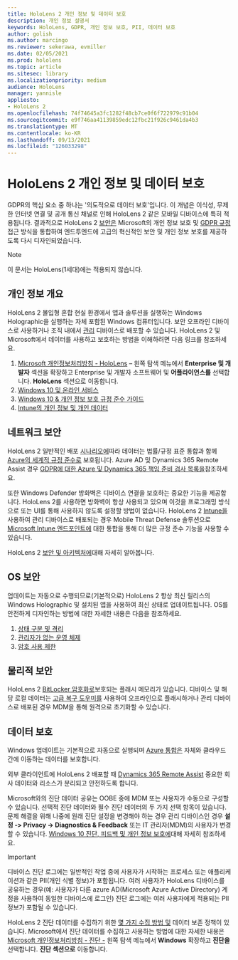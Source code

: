 ```yaml
---
title: HoloLens 2 개인 정보 및 데이터 보호
description: 개인 정보 설명서
keywords: HoloLens, GDPR, 개인 정보 보호, PII, 데이터 보호
author: golish
ms.author: marcingo
ms.reviewer: sekerawa, evmiller
ms.date: 02/05/2021
ms.prod: hololens
ms.topic: article
ms.sitesec: library
ms.localizationpriority: medium
audience: HoloLens
manager: yannisle
appliesto:
- HoloLens 2
ms.openlocfilehash: 74f74645a3fc1282f48cb7ce0f6f722979c91b04
ms.sourcegitcommit: e9f746aa41139859edc12fbc21f926c9461da4b3
ms.translationtype: MT
ms.contentlocale: ko-KR
ms.lasthandoff: 09/13/2021
ms.locfileid: "126033298"
---
```

# <a name="hololens-2-privacy-and-data-protection"></a>HoloLens 2 개인 정보 및 데이터 보호

GDPR의 핵심 요소 중 하나는 '의도적으로 데이터 보호'입니다. 이 개념은 이식성, 무제한 인터넷 연결 및 공개 통신 채널로 인해 HoloLens 2 같은 모바일 디바이스에 특히 적용됩니다. 결과적으로 HoloLens 2 [보안은](/hololens/security-architecture) Microsoft의 개인 정보 보호 및 [GDPR 규정](https://privacy.microsoft.com/)접근 방식을 통합하여 엔드투엔드에 고급의 혁신적인 보안 및 개인 정보 보호를 제공하도록 다시 디자인되었습니다.

 >[!NOTE]
> 이 문서는 HoloLens(1세대)에는 적용되지 않습니다.

## <a name="privacy-overview"></a>개인 정보 개요

HoloLens 2 몰입형 혼합 현실 환경에서 앱과 솔루션을 실행하는 Windows Holographic을 실행하는 자체 포함된 Windows 컴퓨터입니다. 보안 오프라인 디바이스로 사용하거나 조직 내에서 [관리](/mem/intune/fundamentals/windows-holographic-for-business) 디바이스로 배포할 수 있습니다. HoloLens 2 및 Microsoft에서 데이터를 사용하고 보호하는 방법을 이해하려면 다음 링크를 참조하세요.

1. [Microsoft 개인정보처리방침 - HoloLens](https://privacy.microsoft.com/privacystatement) – 왼쪽 탐색 메뉴에서 **Enterprise 및 개발자** 섹션을 확장하고 Enterprise 및 개발자 소프트웨어 및 **어플라이언스를** 선택합니다. **HoloLens** 섹션으로 이동합니다.
2. [Windows 10 및 온라인 서비스](https://privacy.microsoft.com/windows10privacy)
3. [Windows 10 & 개인 정보 보호 규정 준수 가이드](/windows/privacy/windows-10-and-privacy-compliance)
4. [Intune의 개인 정보 및 개인 데이터](/mem/intune/protect/privacy-personal-data)

## <a name="network-security"></a>네트워크 보안
HoloLens 2 일반적인 배포 [시나리오에](/hololens/common-scenarios)따라 데이터는 법률/규정 표준 통합과 함께 [Azure의 세계적 규정 준수로](/azure/compliance/) 보호됩니다. Azure AD 및 Dynamics 365 Remote Assist 경우 [GDPR에 대한 Azure 및 Dynamics 365 책임 준비 검사 목록을](/compliance/regulatory/gdpr-arc-azure-dynamics)참조하세요.

또한 Windows Defender 방화벽은 디바이스 연결을 보호하는 중요한 기능을 제공합니다. HoloLens 2를 사용하면 방화벽이 항상 사용되고 있으며 이것을 프로그래밍 방식으로 또는 UI를 통해 사용하지 않도록 설정할 방법이 없습니다. HoloLens 2 [Intune을](/mem/intune/protect/device-compliance-get-started)사용하여 관리 디바이스로 배포되는 경우 Mobile Threat Defense 솔루션으로 [Microsoft Intune 엔드포인트에](/mem/intune/protect/advanced-threat-protection) 대한 통합을 통해 더 많은 규정 준수 기능을 사용할 수 있습니다.

HoloLens 2 [보안 및 아키텍처에](/hololens/security-architecture)대해 자세히 알아봅니다.

## <a name="os-security"></a>OS 보안
업데이트는 자동으로 수행되므로(기본적으로) HoloLens 2 항상 최신 릴리스의 Windows Holographic 및 설치된 앱을 사용하여 최신 상태로 업데이트됩니다. OS를 안전하게 디자인하는 방법에 대한 자세한 내용은 다음을 참조하세요.

1. [상태 구분 및 격리](/hololens/security-state-separation-isolation)
1. [관리자가 없는 운영 체제](/hololens/security-adminless-os)
1. [암호 사용 제한](/hololens/security-limiting-password-use)

## <a name="physical-security"></a>물리적 보안
HoloLens 2 [BitLocker 암호화로](/hololens/security-encryption-data-protection)보호되는 플래시 메모리가 있습니다. 디바이스 및 해당 로컬 데이터는 [고급 복구 도우미를](https://www.microsoft.com/p/advanced-recovery-companion/9p74z35sfrs8#activetab=pivot:overviewtab) 사용하여 오프라인으로 플래시하거나 관리 디바이스로 배포된 경우 MDM을 통해 원격으로 초기화할 수 있습니다.

## <a name="data-protection"></a>데이터 보호
Windows 업데이트는 기본적으로 자동으로 실행되며 [Azure 통합은](/hololens/security-encryption-data-protection#Azure-integration) 자체와 클라우드 간에 이동하는 데이터를 보호합니다.

외부 클라이언트에 HoloLens 2 배포할 때 [Dynamics 365 Remote Assist](/hololens/hololens2-deployment-guide) 중요한 회사 데이터와 리소스가 분리되고 안전하도록 합니다.

Microsoft와의 진단 데이터 공유는 OOBE 중에 MDM 또는 사용자가 수동으로 구성할 수 있습니다. 선택적 진단 데이터와 필수 진단 데이터의 두 가지 선택 항목이 있습니다. 문제 해결을 위해 나중에 원래 진단 설정을 변경해야 하는 경우 관리 디바이스인 경우 **설정 -> Privacy -> Diagnostics & Feedback** 또는 IT 관리자(MDM)의 사용자가 변경할 수 있습니다. [Windows 10 진단, 피드백 및 개인 정보 보호에](https://support.microsoft.com/windows/diagnostics-feedback-and-privacy-in-windows-10-28808a2b-a31b-dd73-dcd3-4559a5199319)대해 자세히 참조하세요.

> [!Important]
> 디바이스 진단 로그에는 일반적인 작업 중에 사용자가 시작하는 프로세스 또는 애플리케이션과 같은 PII(개인 식별 정보)가 포함됩니다. 여러 사용자가 HoloLens 디바이스를 공유하는 경우(예: 사용자가 다른 azure AD(Microsoft Azure Active Directory) 계정을 사용하여 동일한 디바이스에 로그인) 진단 로그에는 여러 사용자에게 적용되는 PII 정보가 포함될 수 있습니다.

HoloLens 2 진단 데이터를 수집하기 위한 [몇 가지 수집 방법 및](/hololens/hololens-diagnostic-logs) 데이터 보존 정책이 있습니다.  Microsoft에서 진단 데이터를 수집하고 사용하는 방법에 대한 자세한 내용은 [Microsoft 개인정보처리방침 - 진단 -](https://privacy.microsoft.com/privacystatement) 왼쪽 탐색 메뉴에서 **Windows** 확장하고 **진단을** 선택합니다. **진단 섹션으로** 이동합니다.
